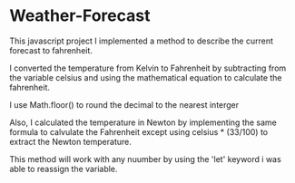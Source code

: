 # Weather-Forecast

This javascript project I implemented a method to describe the current forecast to fahrenheit. 

I converted the temperature from Kelvin to Fahrenheit by subtracting from the variable celsius and using the mathematical equation to calculate the fahrenheit.

I use Math.floor() to round the decimal to the nearest interger

Also, I calculated the temperature in Newton by implementing the same formula to calvulate the Fahrenheit except using celsius * (33/100) to extract the Newton temperature. 

This method will work with any nuumber by using the 'let' keyword i was able to reassign the variable.

